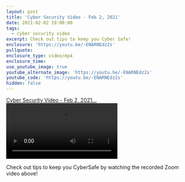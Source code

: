 ```yaml
---
layout: post
title: 'Cyber Security Video - Feb 2, 2021'
date: 2021-02-02 19:00:00
tags:
  - cyber security video
excerpt: Check out tips to keep you Cyber Safe!
enclosure: 'https://youtu.be/-ENARNEdz2s'
pullquote:
enclosure_type: video/mp4
enclosure_time:
use_youtube_image: true
youtube_alternate_image: 'https://youtu.be/-ENARNEdz2s'
youtube_code: 'https://youtu.be/-ENARNEdz2s'
hidden: false
---
```


[Cyber Security Video - Feb 2, 2021…](https://youtu.be/-ENARNEdz2s)![](/uploads/10000000-457724435637991-4846882176588331308-n.mp4)

Check out tips to keep you CyberSafe by watching the recorded Zoom video above\!
